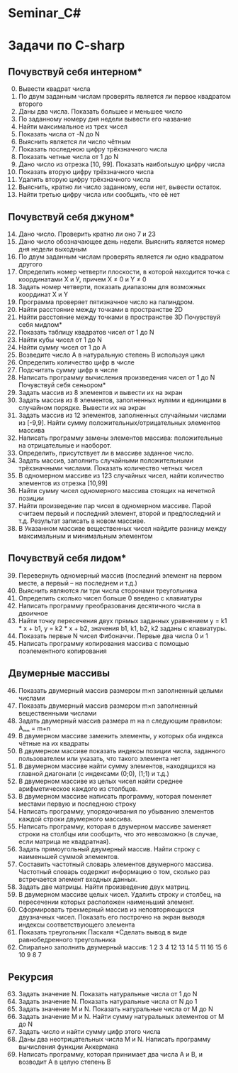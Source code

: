 # Seminar_C#
# Задачи по C-sharp
## Почувствуй себя интерном*
0.	Вывести квадрат числа
1.	По двум заданным числам проверять является ли первое квадратом второго
2.	Даны два числа. Показать большее и меньшее число
3.	По заданному номеру дня недели вывести его название
4.	Найти максимальное из трех чисел
5.	Показать числа от -N до N 
6.	Выяснить является ли число чётным
7.	Показать последнюю цифру трёхзначного числа
8.	Показать четные числа от 1 до N
9.	Дано число из отрезка [10, 99]. Показать наибольшую цифру числа
10.	Показать вторую цифру трёхзначного числа
11.	Удалить вторую цифру трёхзначного числа
12.	Выяснить, кратно ли число заданному, если нет, вывести остаток.
13.	Найти третью цифру числа или сообщить, что её нет

## Почувствуй себя джуном*
14.	Дано число. Проверить кратно ли оно 7 и 23
15.	Дано число обозначающее день недели. Выяснить является номер дня недели выходным
16.	По двум заданным числам проверять является ли одно квадратом другого
17.	Определить номер четверти плоскости, в которой находится точка с координатами Х и У, причем X ≠ 0 и Y ≠ 0
18.	Задать номер четверти, показать диапазоны для возможных координат Х и Y
19.	Программа проверяет пятизначное число на палиндром.
20.	Найти расстояние между точками в пространстве 2D
21.	Найти расстояние между точками в пространстве 3D
Почувствуй себя мидлом*
22.	Показать таблицу квадратов чисел от 1 до N
23.	Найти кубы чисел от 1 до N
24.	Найти сумму чисел от 1 до А
25.	Возведите число А в натуральную степень B используя цикл
26.	Определить количество цифр в числе
27.	Подсчитать сумму цифр в числе
28.	Написать программу вычисления произведения чисел от 1 до N
Почувствуй себя сеньором*
29.	Задать массив из 8 элементов и вывести их на экран
30.	Задать массив из 8 элементов, заполненных нулями и единицами в случайном порядке. Вывести их на экран
31.	Задать массив из 12 элементов, заполненных случайными числами из [-9,9]. Найти сумму положительных/отрицательных элементов массива
32.	Написать программу замены элементов массива: положительные на отрицательные и наоборот.
33.	Определить, присутствует ли в массиве заданное число.
34.	Задать массив, заполнить случайными положительными трёхзначными числами. Показать количество четных чисел
35.	В одномерном массиве из 123 случайных чисел, найти количество элементов из отрезка [10,99]
36.	Найти сумму чисел одномерного массива стоящих на нечетной позиции
37.	Найти произведение пар чисел в одномерном массиве. Парой считаем первый и последний элемент, второй и предпоследний и т.д. Результат записать в новом массиве.
38.	В Указанном массиве вещественных чисел найдите разницу между максимальным и минимальным элементом

## Почувствуй себя лидом*
39.	Перевернуть одномерный массив (последний элемент на первом месте, а первый – на последнем и т.д.)
40.	Выяснить являются ли три числа сторонами треугольника
41.	Определить сколько чисел больше 0 введено с клавиатуры
42.	Написать программу преобразования десятичного числа в двоичное
43.	Найти точку пересечения двух прямых заданных уравнением y = k1 * x + b1, y = k2 * x + b2, значения b1, k1, b2, k2 заданы с клавиатуры.
44.	Показать первые N чисел Фибоначчи. Первые два числа 0 и 1
45.	Написать программу копирования массива с помощью поэлементного копирования

## Двумерные массивы
46.	Показать двумерный массив размером m×n заполненный целыми числами
47.	Показать двумерный массив размером m×n заполненный вещественными числами
48.	Задать двумерный массив размера m на n следующим правилом: Aₘₙ = m+n
49.	В двумерном массиве заменить элементы, у которых оба индекса чётные на их квадраты
50.	В двумерном массиве показать индексы позиции числа, заданного пользователем или указать, что такого элемента нет
51.	В двумерном массиве найти сумму элементов, находящихся на главной диагонали (с индексами (0;0), (1;1) и т.д.)
52.	В двумерном массиве из целых чисел найти среднее арифметическое каждого из столбцов.
53.	В двумерном массиве написать программу, которая поменяет местами первую и последнюю строку
54.	Написать программу, упорядочивания по убыванию элементов каждой строки двумерного массива.
55.	Написать программу, которая в двумерном массиве заменяет строки на столбцы или сообщить, что это невозможно (в случае, если матрица не квадратная).
56.	Задать прямоугольный двумерный массив. Найти строку с наименьшей суммой элементов.
57.	Составить частотный словарь элементов двумерного массива. Частотный словарь содержит информацию о том, сколько раз встречается элемент входных данных.
58.	Задать две матрицы. Найти произведение двух матриц.
59.	В двумерном массиве целых чисел. Удалить строку и столбец, на пересечении которых расположен наименьший элемент.
60.	Сформировать трехмерный массив из неповторяющихся двузначных чисел. Показать его построчно на экран выводя индексы соответствующего элемента
61.	Показать треугольник Паскаля *Сделать вывод в виде равнобедренного треугольника
62.	Спирально заполнить двумерный массив:
  1  2  3  4
 12 13 14  5
 11 16 15  6
 10  9  8  7 

## Рекурсия
63.	Задать значение N. Показать натуральные числа от 1 до N
64.	Задать значение N. Показать натуральные числа от N до 1
65.	Задать значение M и N. Показать натуральные числа от M до N
66.	Задать значение M и N. Найти сумму натуральных элементов от M до N
67.	Задать число и найти сумму цифр этого числа
68.	Даны два неотрицательных числа M и N. Написать программу вычисления функции Аккермана
69.	Написать программу, которая принимает два числа А и В, и возводит А в целую степень B
